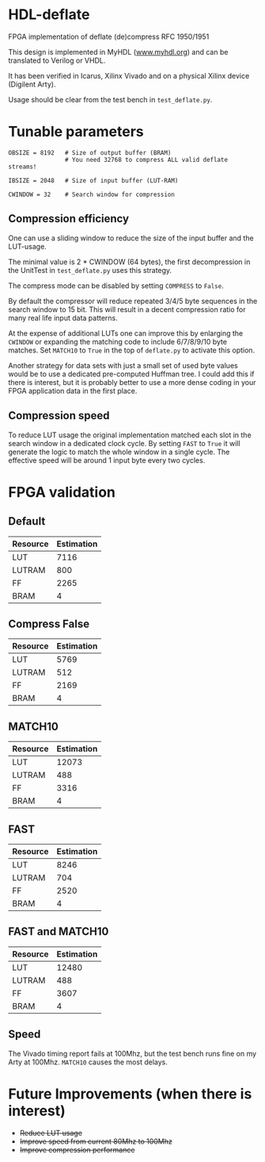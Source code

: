 # HDL-deflate
FPGA implementation of deflate (de)compress RFC 1950/1951

This design is implemented in MyHDL (www.myhdl.org) and can be translated to Verilog or VHDL.

It has been verified in Icarus, Xilinx Vivado and on a physical Xilinx device (Digilent Arty).

Usage should be clear from the test bench in `test_deflate.py`.

# Tunable parameters

    OBSIZE = 8192   # Size of output buffer (BRAM)
                    # You need 32768 to compress ALL valid deflate streams!

    IBSIZE = 2048   # Size of input buffer (LUT-RAM)

    CWINDOW = 32    # Search window for compression

## Compression efficiency

One can use a sliding window to reduce the size of the input buffer and the LUT-usage.

The minimal value is 2 * CWINDOW (64 bytes), the first decompression in the UnitTest in `test_deflate.py`
uses this strategy.

The compress mode can be disabled by setting `COMPRESS` to `False`.

By default the compressor will reduce repeated 3/4/5 byte sequences in the search window to 15 bit.
This will result in a decent compression ratio for many real life input data patterns.

At the expense of additional LUTs one can improve this by enlarging the `CWINDOW` or expanding
the matching code to include 6/7/8/9/10 byte matches. Set `MATCH10` to `True` in the top of `deflate.py`
to activate this option.

Another strategy for data sets with just a small set of used byte values would be
to use a dedicated pre-computed Huffman tree. I could add this if there is interest, but it is probably
better to use a more dense coding in your FPGA application data in the first place.

## Compression speed

To reduce LUT usage the original implementation matched each slot in the search window in a dedicated clock cycle.
By setting `FAST` to `True` it will generate the logic to match the whole window in a single cycle.
The effective speed will be around 1 input byte every two cycles.

# FPGA validation

## Default

Resource|Estimation
--------|----------
LUT	|7116
LUTRAM	|800
FF	|2265
BRAM	|4

## Compress False

Resource|Estimation
--------|----------
LUT	|5769
LUTRAM	|512
FF	|2169
BRAM	|4

## MATCH10

Resource|Estimation
--------|----------
LUT	|12073
LUTRAM	|488
FF	|3316
BRAM	|4

## FAST

Resource|Estimation
--------|----------
LUT	|8246
LUTRAM	|704
FF	|2520
BRAM	|4

## FAST and MATCH10

Resource|Estimation
--------|----------
LUT	|12480
LUTRAM	|488
FF	|3607
BRAM	|4

## Speed

The Vivado timing report fails at 100Mhz, but the test bench runs fine on my Arty at 100Mhz.
`MATCH10` causes the most delays.

# Future Improvements (when there is interest)

* ~~Reduce LUT usage~~
* ~~Improve speed from current 80Mhz to 100Mhz~~
* ~~Improve compression performance~~
